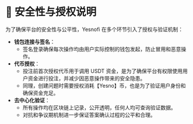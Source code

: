 # 🔐 安全性与授权说明

为了确保平台的安全性与公平性，Yesnofi 在多个环节引入了授权与验证机制：

* **钱包连接与签名**：
  * 签名登录确保每次操作均由用户实际控制的钱包发起，防止冒用和恶意操作。
* **代币授权**：
  * 投注前首次授权代币用于调用 USDT 资金，是为了确保平台有权限使用用户资金进行投注，并减少因恶意操作带来的安全隐患。
  * 同理，创建问题时需要授权消耗【Yesno】币，也是为了验证用户身份和确保资金充足。
* **去中心化验证**：
  * 所有操作均在区块链上记录，公开透明，任何人均可查询验证数据。
  * 对抗和争议期机制进一步保证答案确认过程的公平和合理。
